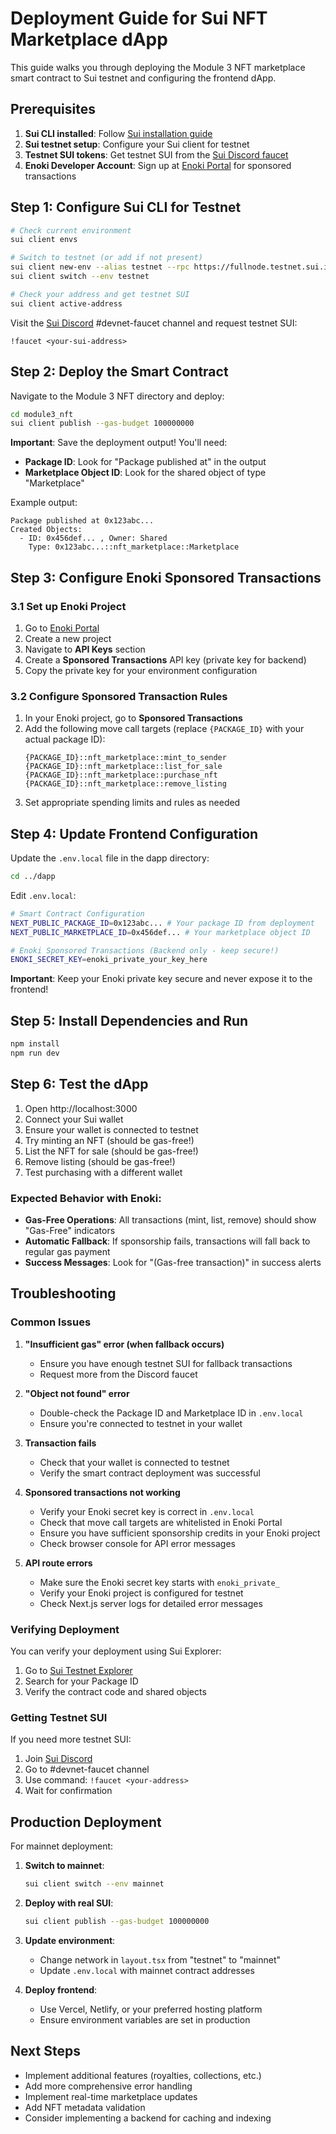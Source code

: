 # Deployment Guide for Sui NFT Marketplace dApp

This guide walks you through deploying the Module 3 NFT marketplace smart contract to Sui testnet and configuring the frontend dApp.

## Prerequisites

1. **Sui CLI installed**: Follow [Sui installation guide](https://docs.sui.io/guides/developer/getting-started/sui-install)
2. **Sui testnet setup**: Configure your Sui client for testnet
3. **Testnet SUI tokens**: Get testnet SUI from the [Sui Discord faucet](https://discord.gg/sui)
4. **Enoki Developer Account**: Sign up at [Enoki Portal](https://portal.enoki.mystenlabs.com/) for sponsored transactions

## Step 1: Configure Sui CLI for Testnet

```bash
# Check current environment
sui client envs

# Switch to testnet (or add if not present)
sui client new-env --alias testnet --rpc https://fullnode.testnet.sui.io:443
sui client switch --env testnet

# Check your address and get testnet SUI
sui client active-address
```

Visit the [Sui Discord](https://discord.gg/sui) #devnet-faucet channel and request testnet SUI:
```
!faucet <your-sui-address>
```

## Step 2: Deploy the Smart Contract

Navigate to the Module 3 NFT directory and deploy:

```bash
cd module3_nft
sui client publish --gas-budget 100000000
```

**Important**: Save the deployment output! You'll need:
- **Package ID**: Look for "Package published at" in the output
- **Marketplace Object ID**: Look for the shared object of type "Marketplace"

Example output:
```
Package published at 0x123abc...
Created Objects:
  - ID: 0x456def... , Owner: Shared
    Type: 0x123abc...::nft_marketplace::Marketplace
```

## Step 3: Configure Enoki Sponsored Transactions

### 3.1 Set up Enoki Project
1. Go to [Enoki Portal](https://portal.enoki.mystenlabs.com/)
2. Create a new project
3. Navigate to **API Keys** section
4. Create a **Sponsored Transactions** API key (private key for backend)
5. Copy the private key for your environment configuration

### 3.2 Configure Sponsored Transaction Rules
1. In your Enoki project, go to **Sponsored Transactions**
2. Add the following move call targets (replace `{PACKAGE_ID}` with your actual package ID):
   ```
   {PACKAGE_ID}::nft_marketplace::mint_to_sender
   {PACKAGE_ID}::nft_marketplace::list_for_sale
   {PACKAGE_ID}::nft_marketplace::purchase_nft
   {PACKAGE_ID}::nft_marketplace::remove_listing
   ```
3. Set appropriate spending limits and rules as needed

## Step 4: Update Frontend Configuration

Update the `.env.local` file in the dapp directory:

```bash
cd ../dapp
```

Edit `.env.local`:
```bash
# Smart Contract Configuration
NEXT_PUBLIC_PACKAGE_ID=0x123abc... # Your package ID from deployment
NEXT_PUBLIC_MARKETPLACE_ID=0x456def... # Your marketplace object ID

# Enoki Sponsored Transactions (Backend only - keep secure!)
ENOKI_SECRET_KEY=enoki_private_your_key_here
```

**Important**: Keep your Enoki private key secure and never expose it to the frontend!

## Step 5: Install Dependencies and Run

```bash
npm install
npm run dev
```

## Step 6: Test the dApp

1. Open http://localhost:3000
2. Connect your Sui wallet
3. Ensure your wallet is connected to testnet
4. Try minting an NFT (should be gas-free!)
5. List the NFT for sale (should be gas-free!)
6. Remove listing (should be gas-free!)
7. Test purchasing with a different wallet

### Expected Behavior with Enoki:
- **Gas-Free Operations**: All transactions (mint, list, remove) should show "Gas-Free" indicators
- **Automatic Fallback**: If sponsorship fails, transactions will fall back to regular gas payment
- **Success Messages**: Look for "(Gas-free transaction)" in success alerts

## Troubleshooting

### Common Issues

1. **"Insufficient gas" error (when fallback occurs)**
   - Ensure you have enough testnet SUI for fallback transactions
   - Request more from the Discord faucet

2. **"Object not found" error**
   - Double-check the Package ID and Marketplace ID in `.env.local`
   - Ensure you're connected to testnet in your wallet

3. **Transaction fails**
   - Check that your wallet is connected to testnet
   - Verify the smart contract deployment was successful

4. **Sponsored transactions not working**
   - Verify your Enoki secret key is correct in `.env.local`
   - Check that move call targets are whitelisted in Enoki Portal
   - Ensure you have sufficient sponsorship credits in your Enoki project
   - Check browser console for API error messages

5. **API route errors**
   - Make sure the Enoki secret key starts with `enoki_private_`
   - Verify your Enoki project is configured for testnet
   - Check Next.js server logs for detailed error messages

### Verifying Deployment

You can verify your deployment using Sui Explorer:
1. Go to [Sui Testnet Explorer](https://suiexplorer.com/?network=testnet)
2. Search for your Package ID
3. Verify the contract code and shared objects

### Getting Testnet SUI

If you need more testnet SUI:
1. Join [Sui Discord](https://discord.gg/sui)
2. Go to #devnet-faucet channel
3. Use command: `!faucet <your-address>`
4. Wait for confirmation

## Production Deployment

For mainnet deployment:

1. **Switch to mainnet**:
   ```bash
   sui client switch --env mainnet
   ```

2. **Deploy with real SUI**:
   ```bash
   sui client publish --gas-budget 100000000
   ```

3. **Update environment**:
   - Change network in `layout.tsx` from "testnet" to "mainnet"
   - Update `.env.local` with mainnet contract addresses

4. **Deploy frontend**:
   - Use Vercel, Netlify, or your preferred hosting platform
   - Ensure environment variables are set in production

## Next Steps

- Implement additional features (royalties, collections, etc.)
- Add more comprehensive error handling
- Implement real-time marketplace updates
- Add NFT metadata validation
- Consider implementing a backend for caching and indexing